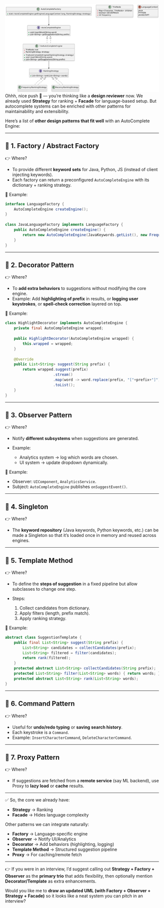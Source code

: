 ![img.png](img.png)
Ohhh, nice push 👏 — you’re thinking like a **design reviewer** now.
We already used **Strategy** for ranking + **Facade** for language-based setup.
But autocomplete systems can be enriched with other patterns for maintainability and extensibility.

Here’s a list of **other design patterns that fit well** with an AutoComplete Engine:

---

## 🔹 1. **Factory / Abstract Factory**

👉 Where?

* To provide different **keyword sets** for Java, Python, JS (instead of client injecting keywords).
* Each factory can return a preconfigured `AutoCompleteEngine` with its dictionary + ranking strategy.

📌 Example:

```java
interface LanguageFactory {
    AutoCompleteEngine createEngine();
}

class JavaLanguageFactory implements LanguageFactory {
    public AutoCompleteEngine createEngine() {
        return new AutoCompleteEngine(JavaKeywords.getList(), new FrequencyStrategy());
    }
}
```

---

## 🔹 2. **Decorator Pattern**

👉 Where?

* To **add extra behaviors** to suggestions without modifying the core engine.
* Example: Add **highlighting of prefix** in results, or **logging user keystrokes**, or **spell-check correction** layered on top.

📌 Example:

```java
class HighlightDecorator implements AutoCompleteEngine {
    private final AutoCompleteEngine wrapped;

    public HighlightDecorator(AutoCompleteEngine wrapped) {
        this.wrapped = wrapped;
    }

    @Override
    public List<String> suggest(String prefix) {
        return wrapped.suggest(prefix)
                      .stream()
                      .map(word -> word.replace(prefix, "["+prefix+"]"))
                      .toList();
    }
}
```

---

## 🔹 3. **Observer Pattern**

👉 Where?

* Notify **different subsystems** when suggestions are generated.
* Example:

    * Analytics system → log which words are chosen.
    * UI system → update dropdown dynamically.

📌 Example:

* Observer: `UIComponent`, `AnalyticsService`.
* Subject: `AutoCompleteEngine` publishes `onSuggestEvent()`.

---

## 🔹 4. **Singleton**

👉 Where?

* The **keyword repository** (Java keywords, Python keywords, etc.) can be made a Singleton so that it’s loaded once in memory and reused across engines.

---

## 🔹 5. **Template Method**

👉 Where?

* To define the **steps of suggestion** in a fixed pipeline but allow subclasses to change one step.
* Steps:

    1. Collect candidates from dictionary.
    2. Apply filters (length, prefix match).
    3. Apply ranking strategy.

📌 Example:

```java
abstract class SuggestionTemplate {
    public final List<String> suggest(String prefix) {
        List<String> candidates = collectCandidates(prefix);
        List<String> filtered = filter(candidates);
        return rank(filtered);
    }
    protected abstract List<String> collectCandidates(String prefix);
    protected List<String> filter(List<String> words) { return words; }
    protected abstract List<String> rank(List<String> words);
}
```

---

## 🔹 6. **Command Pattern**

👉 Where?

* Useful for **undo/redo typing** or **saving search history**.
* Each keystroke is a `Command`.
* Example: `InsertCharacterCommand`, `DeleteCharacterCommand`.

---

## 🔹 7. **Proxy Pattern**

👉 Where?

* If suggestions are fetched from a **remote service** (say ML backend), use Proxy to **lazy load** or **cache** results.

---

✅ So, the core we already have:

* **Strategy** → Ranking
* **Facade** → Hides language complexity

Other patterns we can integrate naturally:

* **Factory** → Language-specific engine
* **Observer** → Notify UI/Analytics
* **Decorator** → Add behaviors (highlighting, logging)
* **Template Method** → Structured suggestion pipeline
* **Proxy** → For caching/remote fetch

---

👉 If you were in an interview, I’d suggest calling out **Strategy + Factory + Observer** as the **primary trio** that adds flexibility, then optionally mention **Decorator/Template** as extra enhancements.

Would you like me to **draw an updated UML (with Factory + Observer + Strategy + Facade)** so it looks like a neat system you can pitch in an interview?

